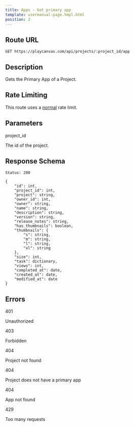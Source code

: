 ```yaml
---
title: Apps - Get primary app
template: usermanual-page.tmpl.html
position: 2
---
```


## Route URL

```none
GET https://playcanvas.com/api/projects/:project_id/app
```

## Description

Gets the Primary App of a Project.

## Rate Limiting

This route uses a [normal][1] rate limit.

## Parameters

<div class="params">
<div class="parameter"><span class="param">project_id</span><p>The id of the project.</p></div>
</div>

## Response Schema

```none
Status: 200
```

```none
{
    "id": int,
    "project_id": int,
    "project": string,
    "owner_id": int,
    "owner": string,
    "name": string,
    "description": string,
    "version": string,
    "release_notes": string,
    "has_thumbnails": boolean,
    "thumbnails": {
        "s": string,
        "m": string,
        "l": string,
        "xl": string
    },
    "size": int,
    "task": dictionary,
    "views": int,
    "completed_at": date,
    "created_at": date,
    "modified_at": date
}
```

## Errors

<div class="params">
<div class="parameter"><span class="param">401</span><p>Unauthorized</p></div>
<div class="parameter"><span class="param">403</span><p>Forbidden</p></div>
<div class="parameter"><span class="param">404</span><p>Project not found</p></div>
<div class="parameter"><span class="param">404</span><p>Project does not have a primary app</p></div>
<div class="parameter"><span class="param">404</span><p>App not found</p></div>
<div class="parameter"><span class="param">429</span><p>Too many requests</p></div>
</div>

[1]: /user-manual/api#rate-limiting
